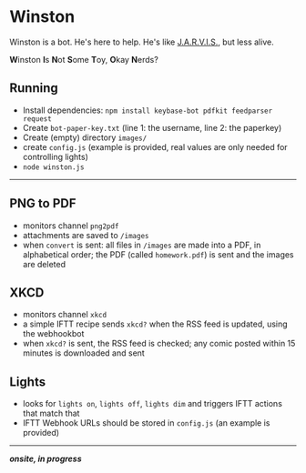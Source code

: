 # Winston
Winston is a bot. He's here to help. He's like [J.A.R.V.I.S.](https://en.wikipedia.org/wiki/J.A.R.V.I.S.), but less alive.

**W**inston **I**s **N**ot **S**ome **T**oy, **O**kay **N**erds?

## Running
* Install dependencies: `npm install keybase-bot pdfkit feedparser request`
* Create `bot-paper-key.txt` (line 1: the username, line 2: the paperkey)
* Create (empty) directory `images/`
* create `config.js` (example is provided, real values are only needed for controlling lights)
* `node winston.js`

---

## PNG to PDF
* monitors channel `png2pdf`
* attachments are saved to `/images`
* when `convert` is sent: all files in `/images` are made into a PDF, in alphabetical order; the PDF (called `homework.pdf`) is sent and the images are deleted


## XKCD
* monitors channel `xkcd`
* a simple IFTT recipe sends `xkcd?` when the RSS feed is updated, using the webhookbot
* when `xkcd?` is sent, the RSS feed is checked; any comic posted within 15 minutes is downloaded and sent


## Lights
* looks for `lights on`, `lights off`, `lights dim` and triggers IFTT actions that match that
* IFTT Webhook URLs should be stored in `config.js` (an example is provided)

---
_____onsite, in progress_____
